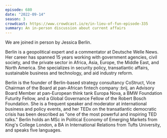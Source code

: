 ```yaml
---
episode: 680
date: "2022-09-14"
season: 3
crowdcast: https://www.crowdcast.io/e/in-lieu-of-fun-episode-335
summary: An in-person discussion about current affairs
---
```

We are joined in person by Jessica Berlin.

Berlin is a geopolitical expert and a commentator at Deutsche Welle News. Her career has spanned 15 years working with government agencies, civil society, and the private sector in Africa, Asia, Europe, the Middle East, and North America. She specializes in security policy, transatlantic affairs, sustainable business and technology, and aid industry reform.

Berlin is the founder of Berlin-based strategy consultancy CoStruct, Vice Chairman of the Board at pan-African fintech company :brij, an Advisory Board Member at pan-European think tank Europa Nova, a BMW Foundation Futurity Fellow, and a Global Governance Fellow of the Robert Bosch Foundation. She is a frequent speaker and moderator at international business and policy events, and her TEDx on the transatlantic democratic crisis has been described as "one of the most powerful and inspiring TED talks." Berlin holds an MSc in Political Economy of Emerging Markets from King's College London, a BA in International Relations from Tufts University, and speaks five languages.
